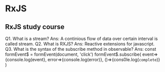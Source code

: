 # RxJS
RxJS study course
----------------------------------------------------------------------------
Q1. What is a stream?
Ans: A continious flow of data over certain interval is called stream.
Q2. What is RXJS?
Ans: Reactive extensions for javascript.
Q3. What is the syntax of the subscribe method in observable?
Ans: 
      const formEvent$ = formEvent(document, 'click')
            formEvent$.subscribe(
              event=>{console.log(event},
              error=>{console.log(error)},
              ()=>{cons0le.log(`complete`)}
            )
